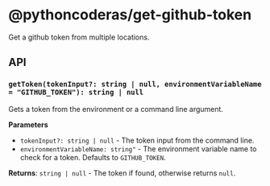 # @pythoncoderas/get-github-token

Get a github token from multiple locations.

## API

### `getToken(tokenInput?: string | null, environmentVariableName = "GITHUB_TOKEN"): string | null`

Gets a token from the environment or a command line argument.

**Parameters**

* `tokenInput?: string | null` - The token input from the command line.
* `environmentVariableName: string"` - The environment variable name to check for a token. Defaults to `GITHUB_TOKEN`.

**Returns**: `string | null` - The token if found, otherwise returns `null`.

